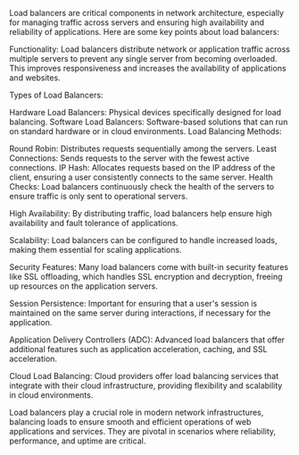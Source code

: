Load balancers are critical components in network architecture, especially for managing traffic across servers and ensuring high availability and reliability of applications. Here are some key points about load balancers:

Functionality: Load balancers distribute network or application traffic across multiple servers to prevent any single server from becoming overloaded. This improves responsiveness and increases the availability of applications and websites.

Types of Load Balancers:

Hardware Load Balancers: Physical devices specifically designed for load balancing. Software Load Balancers: Software-based solutions that can run on standard hardware or in cloud environments. Load Balancing Methods:

Round Robin: Distributes requests sequentially among the servers. Least Connections: Sends requests to the server with the fewest active connections. IP Hash: Allocates requests based on the IP address of the client, ensuring a user consistently connects to the same server. Health Checks: Load balancers continuously check the health of the servers to ensure traffic is only sent to operational servers.

High Availability: By distributing traffic, load balancers help ensure high availability and fault tolerance of applications.

Scalability: Load balancers can be configured to handle increased loads, making them essential for scaling applications.

Security Features: Many load balancers come with built-in security features like SSL offloading, which handles SSL encryption and decryption, freeing up resources on the application servers.

Session Persistence: Important for ensuring that a user's session is maintained on the same server during interactions, if necessary for the application.

Application Delivery Controllers (ADC): Advanced load balancers that offer additional features such as application acceleration, caching, and SSL acceleration.

Cloud Load Balancing: Cloud providers offer load balancing services that integrate with their cloud infrastructure, providing flexibility and scalability in cloud environments.

Load balancers play a crucial role in modern network infrastructures, balancing loads to ensure smooth and efficient operations of web applications and services. They are pivotal in scenarios where reliability, performance, and uptime are critical.
